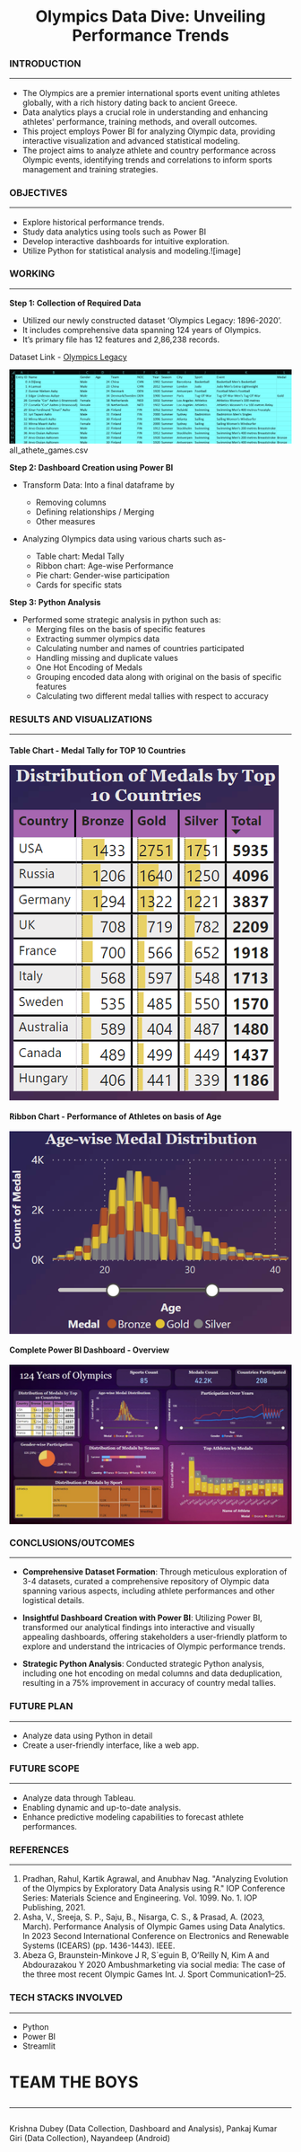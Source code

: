 <h1 align="center">Olympics Data Dive: Unveiling Performance Trends</h1>

### INTRODUCTION<hr>
- The Olympics are a premier international sports event uniting athletes globally, with a rich history dating back to ancient Greece. 
- Data analytics plays a crucial role in understanding and enhancing athletes' performance, training methods, and overall outcomes.
- This project employs Power BI for analyzing Olympic data, providing interactive visualization and advanced statistical modeling.
- The project aims to analyze athlete and country performance across Olympic events, identifying trends and correlations to inform sports management and training strategies.


### OBJECTIVES<hr>
- Explore historical performance trends.
- Study data analytics using tools such as Power BI  
- Develop interactive dashboards for intuitive exploration.
- Utilize Python for statistical analysis and modeling.![image]


### WORKING<hr>
<b>Step 1: Collection of Required Data</b>
- Utilized our newly constructed dataset ‘Olympics Legacy: 1896-2020’.
- It includes comprehensive data spanning 124 years of Olympics.
- It’s primary file has 12 features and 2,86,238 records.

Dataset Link - <a href="https://www.kaggle.com/datasets/krishd123/olympics-legacy-1896-2020" target="_blank">Olympics Legacy</a>

<img src='https://github.com/krishnaura45/Olympics_Data_Dive/blob/main/dataset.png' alt='Main csv file'> all_athete_games.csv</img>

<b>Step 2: Dashboard Creation using Power BI</b>
- Transform Data: Into a final dataframe by
  - Removing columns
  - Defining relationships / Merging
  - Other measures
   
- Analyzing Olympics data using various charts such as-
  - Table chart: Medal Tally
  - Ribbon chart: Age-wise Performance
  - Pie chart: Gender-wise participation
  - Cards for specific stats

<b>Step 3: Python Analysis</b>
- Performed some strategic analysis in python such as:
  - Merging files on the basis of specific features
  - Extracting summer olympics data
  - Calculating number and names of countries participated
  - Handling missing and duplicate values
  - One Hot Encoding of Medals
  - Grouping encoded data along with original on the basis of specific features
  - Calculating two different medal tallies with respect to accuracy


<h3 align="left">RESULTS AND VISUALIZATIONS</h3><hr>
<h4 align="left">Table Chart - Medal Tally for TOP 10 Countries</h4>
<img align="center" src='https://github.com/krishnaura45/Olympics_Data_Dive/blob/main/Charts_visualizations/matrix.png'><br>

<h4 align="left">Ribbon Chart - Performance of Athletes on basis of Age</h4>
<img src='https://github.com/krishnaura45/Olympics_Data_Dive/blob/main/Charts_visualizations/ribbon_chart.png' align='center'><br>

<h4 align="left">Complete Power BI Dashboard - Overview</h4>
<img src='https://github.com/krishnaura45/Olympics_Data_Dive/blob/main/power_bi_dashboard.jpeg' align='center'><br>


### CONCLUSIONS/OUTCOMES<hr>
- **Comprehensive Dataset Formation**: Through meticulous exploration of 3-4 datasets, curated a comprehensive repository of Olympic data spanning various aspects, including athlete performances and other logistical details.

- **Insightful Dashboard Creation with Power BI**: Utilizing Power BI, transformed our analytical findings into interactive and visually appealing dashboards, offering stakeholders a user-friendly platform to explore and understand the intricacies of Olympic performance trends.
  
- **Strategic Python Analysis**: Conducted strategic Python analysis, including one hot encoding on medal columns and data deduplication, resulting in a 75% improvement in accuracy of country medal tallies.


### FUTURE PLAN<hr>
- Analyze data using Python in detail
- Create a user-friendly interface, like a web app.

### FUTURE SCOPE<hr>
- Analyze data through Tableau.
- Enabling dynamic and up-to-date analysis.
- Enhance predictive modeling capabilities to forecast athlete performances.


### REFERENCES<hr>
1) Pradhan, Rahul, Kartik Agrawal, and Anubhav Nag. "Analyzing Evolution of the Olympics by Exploratory Data Analysis using R." IOP Conference Series: Materials Science and Engineering. Vol. 1099. No. 1. IOP Publishing, 2021.
2) Asha, V., Sreeja, S. P., Saju, B., Nisarga, C. S., & Prasad, A. (2023, March). Performance Analysis of Olympic Games using Data Analytics. In 2023 Second International Conference on Electronics and Renewable Systems (ICEARS) (pp. 1436-1443). IEEE.
3) Abeza G, Braunstein-Minkove J R, S´eguin B, O’Reilly N, Kim A and Abdourazakou Y 2020 Ambushmarketing via social media: The case of the three most recent Olympic Games Int. J. Sport Communication1–25. 


### TECH STACKS INVOLVED<hr>
- Python
- Power BI
- Streamlit

# TEAM THE BOYS<hr>
Krishna Dubey (Data Collection, Dashboard and Analysis), Pankaj Kumar Giri (Data Collection), Nayandeep (Android)
